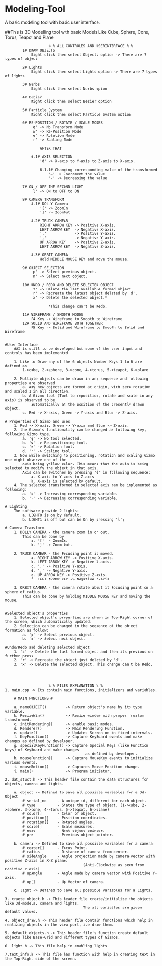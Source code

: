 # Modeling-Tool
A basic modeling tool with basic user interface.

##This is 3D Modelling tool with basic Models Like Cube, Sphere, Cone, Torus, Teapot and Plane

						% % ALL CONTROLES AND USERINTERFACE % %
			1# DRAW OBJECTS
				Right click then select Objects option -> There are 7 types of object

			2# Lights
				Right click then select Lights option -> There are 7 types of lights

			3# Nurbs
				Right click then select Nurbs opion

			4# Bezier
				Right click then select Bezier option

			5# Particle System
				Right click then select Particle System option

			6# RE-POSITION / ROTATE / SCALE MODES
				'q' -> No Transform Mode
				'w' -> Re-Position Mode
				'e' -> Rotation Mode
				'r' -> Scaling Mode
				
					AFTER THAT
					
				6.1# AXIS SELECTION
					'd' -> X-axis to Y-axis to Z-axis to X-axis.
				
					6.1.1# Changing corresponding value of the transformed
						'=' -> Increment the value
						'-' -> Decreasing the value
			
			7# ON / OFF THE SECOND LIGHT
				'l' -> ON to OFF to ON
				
			8# CAMERA TRANSFORM
				8.1# DOLLY Camera
					'[' -> ZoomIn
					']' -> ZoomOut
					
				8.2# TRUCK CAMEAR
					RIGHT ARROW KEY -> Positive X-axis.
					LEFT ARROW KEY 	-> Negative X-axis.
					'.' 			-> Positive Y-axis.
					',' 			-> Negative Y-axis.
					UP ARROW KEY 	-> Positive Z-axis.
					LEFT ARROW KEY 	-> Negative Z-axis.
					
				8.3# ORBIT CAMERA
					Hold MIDDLE MOUSE KEY and move the mouse.
					
			9# OBJECT SELECTION
				'p' -> Select previous object.
				'n' -> Select next object.
			
			10# UNDO / REDO AND DELETE SELECTED OBJECT
				'z' -> Delete the last available formed object.
				'r' -> Recreate the latest object deleted by 'd'.
				'x' -> Delete the selected object.*
						
						*This change can't be Redo.
						
			11# WIREFRAME / SMOOTH MODES
				F4 Key -> Wireframe to Smooth to Wireframe
			12# SOLID AND WIREFRAME BOTH TOGETHER
				F5 Key -> Solid and Wireframe to Smooth to Solid and Wireframe


	#User Interface
		GUI is still to be developed but some of the user input and controls has been implemented
		
		1. Like to Draw any of the 6 objects Number Keys 1 to 6 are defined as
			1->cube, 2->sphere, 3->cone, 4->torus, 5->teapot, 6->plane
		
		2. Multiple objects can be drawn in any sequence and following properties are observed
			a. Any new objects are formed at origin, with zero rotation and scaled 1 in all direction.
			b. A Gizmo tool (Tool to reposition, rotate and scale in any axis) is observed to be 
				automatically at the position of the presently drawn object.
			c. Red -> X-axis, Green -> Y-axis and Blue -> Z-axis.
			
	# Properties of Gizmo and uses
		1. Red -> X-axis, Green -> Y-axis and Blue -> Z-axis.
		2. the Gizmo's functionality can be changed as following key, following Gizmo type.
			a. 'q' -> No tool selected.
			b. 'w' -> Re-positioning tool.
			c. 'e' -> Rotation tool.
			d. 'r' -> Scaling tool.
		3. Now while switching to positioning, rotation and scaling Gizmo one might observe one of the 
			axis being yellow color. This means that the axis is being selected to modify the object in that axis.
			Axis can be switched by pressing 'd' in following sequence:
				a. X-axis to Y-axis to Z-axis
				b. X-axis is selected by default.
		4. The selected transformed in selected axis cam be implemented as following:
			a. '=' -> Increasing corresponding variable.
			b. '-' -> Decreasing corresponding variable.
			
	# Lighting
		The software provide 2 lights:
			a. LIGHT0 is on by default.
			b. LIGHT1 is off but can be On by pressing 'l';

	# Camera Transform
		1. DOLLY CAMERA - the camera zoom in or out.
			This can be done by 
				a. '[' -> ZoomIn.
				b. ']' -> Zoom Out.
		
		2. TRUCK CAMEAR - the Focusing point is moved.
				a. RIGHT ARROW KEY -> Positive X-axis.
				b. LEFT ARROW KEY -> Negative X-axis.
				c. '.' -> Positive Y-axis.
				d. ',' -> Negative Y-axis.
				e. UP ARROW KEY -> Positive Z-axis.
				f. LEFT ARROW KEY -> Negative Z-axis.
		
		3. ORBIT CAMERA - the camera rotate about it Focusing point on a sphere of radius.
			This can be done by holding MIDDLE MOUSE KEY and moving the mouse.
			

	#Selected object's properties
		1. Selected object's properties are shown in Top-Right corner of the screen, which automatically updated.
		2. Selection can be changed in the sequence of the object formation as follow:
			a. 'p' -> Select previous object.
			b. 'n' -> Select next object.

	#Undo/Redo and deleting selected object
		1. 'z' -> Delete the last formed object and then its previous on further press.
		2. 'r' -> Recreate the object just deleted by 'd'.
		3. 'x' -> Delete the selected object. This change can't be Redo.
	


	
						% % FILES EXPLANATION % %
	1. main.cpp -> Its contain main functions, initializers and variables.
		
		# MAIN FUNCTIONS #
		
		a. nameOBJECT() 		-> Return object's name by its type variable.
		b. ResizeWin() 			-> Resize window with proper frustum transformed.
		c. initRendering() 		-> enable basic modes.
		d. Renderer() 			-> Main Rendering Function.
		e. update() 			-> Updates Screen on in fixed intervals.
		f. KeyFunction() 		-> Capture KeyBoard events and make changes as defined by developer.
		g. specialKeyFunction() -> Capture Special Keys (like Function keys) of KeyBoard and make changes
										 as defined by developer.
		h. mouseFunction() 		-> Capture MouseKey events to initialize various events.
		i. mouseMotion() 		-> Captures Mouse Position change.
		j. main() 				-> Program initiator.
	
	2. dat_stuct.h -> This header file contain the data structures for objects, camera and lights.
		
		a. object -> Defined to save all possible variables for a 3d-Object
			# serial_no		- A unique id, different for each object.
			# type			- States the type of object. (1->cube, 2->sphere, 3->cone, 4->torus, 5->teapot, 6->plane)
			# color[]		- Color of object.
			# position[]	- Position coordinates.
			# rotation[]	- Rotated angles.
			# scale[]		- Scale measures.
			# next			- Next object pointer.
			# pre			- Previous object pointer.
			
		b. camera -> Defined to save all possible variables for a camera
			# center[]		- Focus Point.
			# radius		- Distance of camera from center.
			# sideAngle		- Angle projection made by camera-vector with positive Z-axis in X-Z plane.
										(Anti-Clockwise as seen from Positive Y-axis)
			# upAngle		- Angle made by camera vector with Positive Y-axis.
			# up[]			- Up Vector of camera.
			
		c. light -> Defined to save all possible variables for a Lights.
			
	3. craete_object.h -> This header file create/initialize the objects like 3d-models, camera and lights.
										The all variables are given default values.
	
	4. object_draw.h -> This header file contain functions which help in realizing objects in the view port, i.e draw them.
	
	5. default_objects.h -> This header file's function create default objects like Base-Grid and different types of Gizmos.
	
	6. light.h -> This file help in enabling lights.
	
	7.text_info.h -> This file has function with help in creating text in the Top-Right side of the screen.
